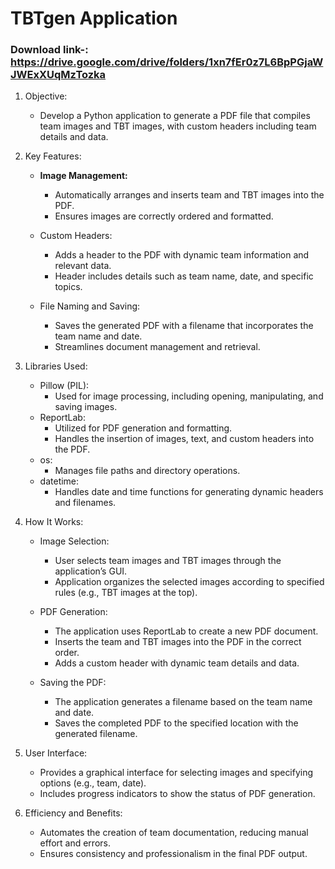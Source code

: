 # TBTgen Application

### Download link-: https://drive.google.com/drive/folders/1xn7fEr0z7L6BpPGjaWJWExXUqMzTozka


1. Objective:
   - Develop a Python application to generate a PDF file that compiles team images and TBT images, with custom headers including team details and data.

2. Key Features:
   - **Image Management:**
     - Automatically arranges and inserts team and TBT images into the PDF.
     - Ensures images are correctly ordered and formatted.

   - Custom Headers:
     - Adds a header to the PDF with dynamic team information and relevant data.
     - Header includes details such as team name, date, and specific topics.

   - File Naming and Saving:
     - Saves the generated PDF with a filename that incorporates the team name and date.
     - Streamlines document management and retrieval.

3. Libraries Used:
   - Pillow (PIL):
     - Used for image processing, including opening, manipulating, and saving images.
   - ReportLab:
     - Utilized for PDF generation and formatting.
     - Handles the insertion of images, text, and custom headers into the PDF.
   - os:
     - Manages file paths and directory operations.
   - datetime:
     - Handles date and time functions for generating dynamic headers and filenames.

4. How It Works:
   - Image Selection:
     - User selects team images and TBT images through the application’s GUI.
     - Application organizes the selected images according to specified rules (e.g., TBT images at the top).

   - PDF Generation:
     - The application uses ReportLab to create a new PDF document.
     - Inserts the team and TBT images into the PDF in the correct order.
     - Adds a custom header with dynamic team details and data.

   - Saving the PDF:
     - The application generates a filename based on the team name and date.
     - Saves the completed PDF to the specified location with the generated filename.

5. User Interface:
   - Provides a graphical interface for selecting images and specifying options (e.g., team, date).
   - Includes progress indicators to show the status of PDF generation.

6. Efficiency and Benefits:
   - Automates the creation of team documentation, reducing manual effort and errors.
   - Ensures consistency and professionalism in the final PDF output.

